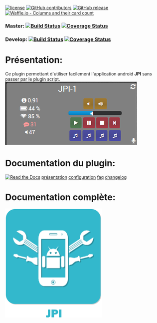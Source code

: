 [![license](https://img.shields.io/github/license/Jeedom-Plugins-Extra/plugin-jpi.svg)](./LICENSE) [![GitHub contributors](https://img.shields.io/github/contributors/Jeedom-Plugins-Extra/plugin-jpi.svg)](../../graphs/contributors) [![GitHub release](https://img.shields.io/github/release/Jeedom-Plugins-Extra/plugin-jpi.svg)](../../releases) [![Waffle.io - Columns and their card count](https://badge.waffle.io/Jeedom-Plugins-Extra/plugin-jpi.svg?columns=all)](https://waffle.io/Jeedom-Plugins-Extra/plugin-jpi)

### Master: [![Build Status](https://travis-ci.org/Jeedom-Plugins-Extra/plugin-jpi.svg?branch=master)](https://travis-ci.org/Jeedom-Plugins-Extra/plugin-jpi)  [![Coverage Status](https://coveralls.io/repos/github/Jeedom-Plugins-Extra/plugin-jpi/badge.svg?branch=master)](https://coveralls.io/github/Jeedom-Plugins-Extra/plugin-jpi?branch=master)

### Develop: [![Build Status](https://travis-ci.org/Jeedom-Plugins-Extra/plugin-jpi.svg?branch=Develop)](https://travis-ci.org/Jeedom-Plugins-Extra/plugin-jpi)  [![Coverage Status](https://coveralls.io/repos/github/Jeedom-Plugins-Extra/plugin-jpi/badge.svg?branch=Develop)](https://coveralls.io/github/Jeedom-Plugins-Extra/plugin-jpi?branch=Develop)

# Présentation:

Ce plugin permettant d'utiliser facilement l'application android **JPI** sans passer par le plugin script.
[![Read the Docs](docs/images/widget.png)](docs/images/widget.png)

# Documentation du plugin:
[![Read the Docs](https://img.shields.io/readthedocs/pip.svg)](docs/fr_FR/presentation.md)
[présentation](docs/fr_FR/presentation.md) [configuration](docs/fr_FR/configuration.md) [faq](docs/fr_FR/faq.md) [changelog](docs/fr_FR/changelog.md)

# Documentation complète:

[![Read the Docs](plugin_info/JPI_icon.png)](https://jeedom-plugins-extra.github.io/plugin-jpi)


